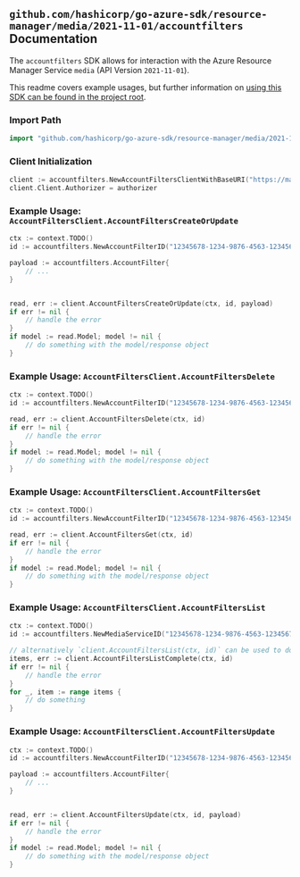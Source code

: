 
## `github.com/hashicorp/go-azure-sdk/resource-manager/media/2021-11-01/accountfilters` Documentation

The `accountfilters` SDK allows for interaction with the Azure Resource Manager Service `media` (API Version `2021-11-01`).

This readme covers example usages, but further information on [using this SDK can be found in the project root](https://github.com/hashicorp/go-azure-sdk/tree/main/docs).

### Import Path

```go
import "github.com/hashicorp/go-azure-sdk/resource-manager/media/2021-11-01/accountfilters"
```


### Client Initialization

```go
client := accountfilters.NewAccountFiltersClientWithBaseURI("https://management.azure.com")
client.Client.Authorizer = authorizer
```


### Example Usage: `AccountFiltersClient.AccountFiltersCreateOrUpdate`

```go
ctx := context.TODO()
id := accountfilters.NewAccountFilterID("12345678-1234-9876-4563-123456789012", "example-resource-group", "mediaServiceValue", "accountFilterValue")

payload := accountfilters.AccountFilter{
	// ...
}


read, err := client.AccountFiltersCreateOrUpdate(ctx, id, payload)
if err != nil {
	// handle the error
}
if model := read.Model; model != nil {
	// do something with the model/response object
}
```


### Example Usage: `AccountFiltersClient.AccountFiltersDelete`

```go
ctx := context.TODO()
id := accountfilters.NewAccountFilterID("12345678-1234-9876-4563-123456789012", "example-resource-group", "mediaServiceValue", "accountFilterValue")

read, err := client.AccountFiltersDelete(ctx, id)
if err != nil {
	// handle the error
}
if model := read.Model; model != nil {
	// do something with the model/response object
}
```


### Example Usage: `AccountFiltersClient.AccountFiltersGet`

```go
ctx := context.TODO()
id := accountfilters.NewAccountFilterID("12345678-1234-9876-4563-123456789012", "example-resource-group", "mediaServiceValue", "accountFilterValue")

read, err := client.AccountFiltersGet(ctx, id)
if err != nil {
	// handle the error
}
if model := read.Model; model != nil {
	// do something with the model/response object
}
```


### Example Usage: `AccountFiltersClient.AccountFiltersList`

```go
ctx := context.TODO()
id := accountfilters.NewMediaServiceID("12345678-1234-9876-4563-123456789012", "example-resource-group", "mediaServiceValue")

// alternatively `client.AccountFiltersList(ctx, id)` can be used to do batched pagination
items, err := client.AccountFiltersListComplete(ctx, id)
if err != nil {
	// handle the error
}
for _, item := range items {
	// do something
}
```


### Example Usage: `AccountFiltersClient.AccountFiltersUpdate`

```go
ctx := context.TODO()
id := accountfilters.NewAccountFilterID("12345678-1234-9876-4563-123456789012", "example-resource-group", "mediaServiceValue", "accountFilterValue")

payload := accountfilters.AccountFilter{
	// ...
}


read, err := client.AccountFiltersUpdate(ctx, id, payload)
if err != nil {
	// handle the error
}
if model := read.Model; model != nil {
	// do something with the model/response object
}
```
